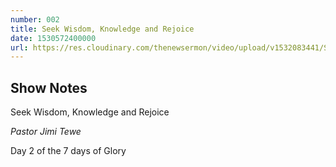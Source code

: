 ```yaml
---
number: 002
title: Seek Wisdom, Knowledge and Rejoice 
date: 1530572400000
url: https://res.cloudinary.com/thenewsermon/video/upload/v1532083441/Seek_Winsdom_Knowledge_and_Rejoice_-_Pastor_Jimi_Tewe_-_Day_2_03.07.2018.mp3
---
```


## Show Notes
Seek Wisdom, Knowledge and Rejoice 

_Pastor Jimi Tewe_

 Day 2 of the 7 days of Glory
